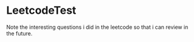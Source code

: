 # LeetcodeTest

Note the interesting questions i did in the leetcode so that i can review in the future. 
